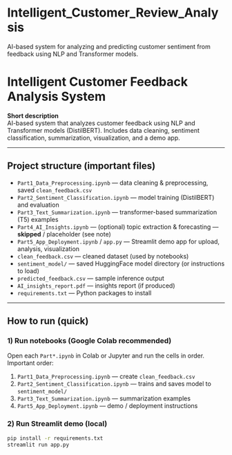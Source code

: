 # Intelligent_Customer_Review_Analysis
AI-based system for analyzing and predicting customer sentiment from feedback using NLP and Transformer models.
# Intelligent Customer Feedback Analysis System

**Short description**  
AI-based system that analyzes customer feedback using NLP and Transformer models (DistilBERT). Includes data cleaning, sentiment classification, summarization, visualization, and a demo app.

---

## Project structure (important files)
- `Part1_Data_Preprocessing.ipynb` — data cleaning & preprocessing, saved `clean_feedback.csv`  
- `Part2_Sentiment_Classification.ipynb` — model training (DistilBERT) and evaluation  
- `Part3_Text_Summarization.ipynb` — transformer-based summarization (T5) examples  
- `Part4_AI_Insights.ipynb` — (optional) topic extraction & forecasting — **skipped** / placeholder (see note)  
- `Part5_App_Deployment.ipynb` / `app.py` — Streamlit demo app for upload, analysis, visualization  
- `clean_feedback.csv` — cleaned dataset (used by notebooks)  
- `sentiment_model/` — saved HuggingFace model directory (or instructions to load)  
- `predicted_feedback.csv` — sample inference output  
- `AI_insights_report.pdf` — insights report (if produced)  
- `requirements.txt` — Python packages to install

---

## How to run (quick)
### 1) Run notebooks (Google Colab recommended)
Open each `Part*.ipynb` in Colab or Jupyter and run the cells in order. Important order:
1. `Part1_Data_Preprocessing.ipynb` — create `clean_feedback.csv`  
2. `Part2_Sentiment_Classification.ipynb` — trains and saves model to `sentiment_model/`  
3. `Part3_Text_Summarization.ipynb` — summarization examples  
4. `Part5_App_Deployment.ipynb` — demo / deployment instructions

### 2) Run Streamlit demo (local)
```bash
pip install -r requirements.txt
streamlit run app.py
